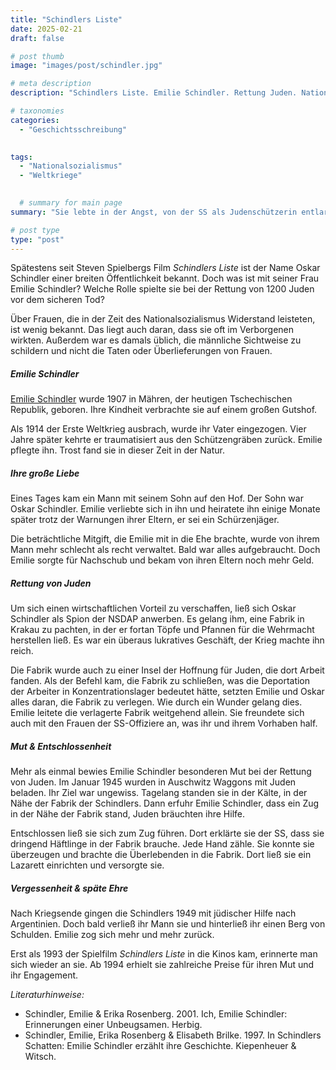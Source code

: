 ```yaml
---
title: "Schindlers Liste"
date: 2025-02-21
draft: false

# post thumb
image: "images/post/schindler.jpg"

# meta description
description: "Schindlers Liste. Emilie Schindler. Rettung Juden. Nationalsozialismus Deutschland. Oskar Schindler. Schindler Liste. Mut. Argentinien. 1200 Juden gerettet. Auschwitz. KZ. Konzentrationslage. NSDAP. SS. Frau von Oskar Schindler. Deportation."

# taxonomies
categories:
  - "Geschichtsschreibung"

  
tags:
  - "Nationalsozialismus"
  - "Weltkriege"

  
  # summary for main page
summary: "Sie lebte in der Angst, von der SS als Judenschützerin entlarvt zu werden, aber ihr Mut und ihre Entschlossenheit waren stärker: Emilie Schindler (1907-2001)."

# post type
type: "post"
---
```


Spätestens seit Steven Spielbergs Film *Schindlers Liste* ist der Name Oskar Schindler einer breiten Öffentlichkeit bekannt. Doch was ist mit seiner Frau Emilie Schindler? Welche Rolle spielte sie bei der Rettung von 1200 Juden vor dem sicheren Tod?

Über Frauen, die in der Zeit des Nationalsozialismus Widerstand leisteten, ist wenig bekannt. Das liegt auch daran, dass sie oft im Verborgenen wirkten. Außerdem war es damals üblich, die männliche Sichtweise zu schildern und nicht die Taten oder Überlieferungen von Frauen.

##### Emilie Schindler

[Emilie Schindler](https://www.ardmediathek.de/video/ard-history/emilie-schindler-die-vergessene-heldin/br/Y3JpZDovL2JyLmRlL2Jyb2FkY2FzdC9kMTgzNDdjZC0yNjQ0LTQ3MTgtYTEwZi0zYTdkNWQ3OWYxZmZfb25saW5lYnJvYWRjYXN0) wurde 1907 in Mähren, der heutigen Tschechischen Republik, geboren. Ihre Kindheit verbrachte sie auf einem großen Gutshof. 

Als 1914 der Erste Weltkrieg ausbrach, wurde ihr Vater eingezogen. Vier Jahre später kehrte er traumatisiert aus den Schützengräben zurück. Emilie pflegte ihn. Trost fand sie in dieser Zeit in der Natur.

##### Ihre große Liebe

Eines Tages kam ein Mann mit seinem Sohn auf den Hof. Der Sohn war Oskar Schindler. Emilie verliebte sich in ihn und heiratete ihn einige Monate später trotz der Warnungen ihrer Eltern, er sei ein Schürzenjäger. 

Die beträchtliche Mitgift, die Emilie mit in die Ehe brachte, wurde von ihrem Mann mehr schlecht als recht verwaltet. Bald war alles aufgebraucht. Doch Emilie sorgte für Nachschub und bekam von ihren Eltern noch mehr Geld.

##### Rettung von Juden

Um sich einen wirtschaftlichen Vorteil zu verschaffen, ließ sich Oskar Schindler als Spion der NSDAP anwerben. Es gelang ihm, eine Fabrik in Krakau zu pachten, in der er fortan Töpfe und Pfannen für die Wehrmacht herstellen ließ. Es war ein überaus lukratives Geschäft, der Krieg machte ihn reich. 

Die Fabrik wurde auch zu einer Insel der Hoffnung für Juden, die dort Arbeit fanden. Als der Befehl kam, die Fabrik zu schließen, was die Deportation der Arbeiter in Konzentrationslager bedeutet hätte, setzten Emilie und Oskar alles daran, die Fabrik zu verlegen. Wie durch ein Wunder gelang dies. Emilie leitete die verlagerte Fabrik weitgehend allein. Sie freundete sich auch mit den Frauen der SS-Offiziere an, was ihr und ihrem Vorhaben half. 

##### Mut & Entschlossenheit

Mehr als einmal bewies Emilie Schindler besonderen Mut bei der Rettung von Juden. Im Januar 1945 wurden in Auschwitz Waggons mit Juden beladen. Ihr Ziel war ungewiss. Tagelang standen sie in der Kälte, in der Nähe der Fabrik der Schindlers. Dann erfuhr Emilie Schindler, dass ein Zug in der Nähe der Fabrik stand, Juden bräuchten ihre Hilfe. 

Entschlossen ließ sie sich zum Zug führen. Dort erklärte sie der SS, dass sie dringend Häftlinge in der Fabrik brauche. Jede Hand zähle. Sie konnte sie überzeugen und brachte die Überlebenden in die Fabrik. Dort ließ sie ein Lazarett einrichten und versorgte sie.

##### Vergessenheit & späte Ehre

Nach Kriegsende gingen die Schindlers 1949 mit jüdischer Hilfe nach Argentinien. Doch bald verließ ihr Mann sie und hinterließ ihr einen Berg von Schulden. Emilie zog sich mehr und mehr zurück.

Erst als 1993 der Spielfilm *Schindlers Liste* in die Kinos kam, erinnerte man sich wieder an sie. Ab 1994 erhielt sie zahlreiche Preise für ihren Mut und ihr Engagement.



*Literaturhinweise:*
- Schindler, Emilie & Erika Rosenberg. 2001. Ich, Emilie Schindler: Erinnerungen einer Unbeugsamen. Herbig.
- Schindler, Emilie, Erika Rosenberg & Elisabeth Brilke. 1997. In Schindlers Schatten: Emilie Schindler erzählt ihre Geschichte. Kiepenheuer & Witsch.
